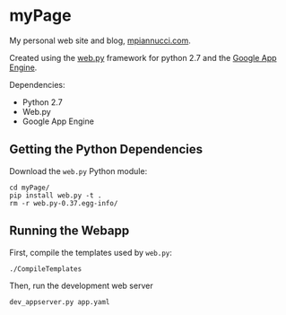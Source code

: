 myPage
======

My personal web site and blog, [mpiannucci.com](http://mpiannucci.com).

Created using the [web.py](https://github.com/webpy/webpy) framework for python 2.7 and the [Google App Engine](https://cloud.google.com/appengine/docs/python/gettingstartedpython27/introduction).

Dependencies:
* Python 2.7
* Web.py
* Google App Engine

Getting the Python Dependencies
-----------------------

Download the `web.py` Python module:

    cd myPage/
    pip install web.py -t .
    rm -r web.py-0.37.egg-info/

Running the Webapp
------------------

First, compile the templates used by `web.py`:

    ./CompileTemplates

Then, run the development web server

    dev_appserver.py app.yaml
